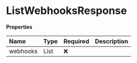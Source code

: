 # ListWebhooksResponse

**Properties**

| Name     | Type          | Required | Description |
| :------- | :------------ | :------- | :---------- |
| webhooks | List<Webhook> | ❌       |             |
